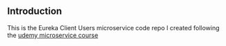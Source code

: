 ## Introduction

This is the Eureka Client Users microservice code repo I created following the [udemy microservice course](https://www.udemy.com/course/spring-boot-microservices-and-spring-cloud/learn/lecture/13367518#overview)

